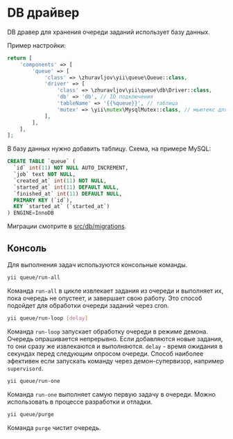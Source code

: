 DB драйвер
==========

DB дравер для хранения очереди заданий использует базу данных.

Пример настройки:

```php
return [
    'components' => [
        'queue' => [
            'class' => \zhuravljov\yii\queue\Queue::class,
            'driver' => [
                'class' => \zhuravljov\yii\queue\db\Driver::class,
                'db' => 'db', // ID подключения
                'tableName' => '{{%queue}}', // таблица
                'mutex' => \yii\mutex\MysqlMutex::class, // мьютекс для синхронизации запросов
            ],
        ],
    ],
];
```

В базу данных нужно добавить таблицу. Схема, на примере MySQL:

```SQL
CREATE TABLE `queue` (
  `id` int(11) NOT NULL AUTO_INCREMENT,
  `job` text NOT NULL,
  `created_at` int(11) NOT NULL,
  `started_at` int(11) DEFAULT NULL,
  `finished_at` int(11) DEFAULT NULL,
  PRIMARY KEY (`id`),
  KEY `started_at` (`started_at`)
) ENGINE=InnoDB
```

Миграции смотрите в [src/db/migrations](../../src/db/migrations).

Консоль
-------

Для выполнения задач используются консольные команды.

```bash
yii queue/run-all
```

Команда `run-all` в цикле извлекает задания из очереди и выполняет их, пока очередь не опустеет, и
завершает свою работу. Это способ подойдет для обработки очереди заданий через cron.

```bash
yii queue/run-loop [delay]
```

Команда `run-loop` запускает обработку очереди в режиме демона. Очередь опрашивается непрерывно.
Если добавляются новые задания, то они сразу же извлекаются и выполняются. `delay` - время ожидания
в секундах перед следующим опросом очереди. Способ наиболее эфективен если запускать команду через
демон-супервизор, например `supervisord`.

```bash
yii queue/run-one
```

Команда `run-one` выполняет самую первую задачу в очереди. Можно использовать в процессе разработки
и отладки.

```bash
yii queue/purge
```

Команда `purge` чистит очередь.
